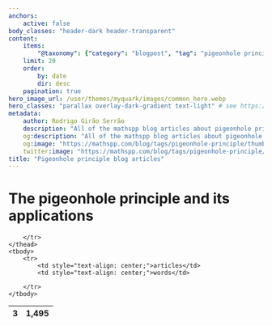 ```yaml
---
anchors:
    active: false
body_classes: "header-dark header-transparent"
content:
    items:
        "@taxonomy": {"category": "blogpost", "tag": "pigeonhole principle"}
    limit: 20
    order:
        by: date
        dir: desc
    pagination: true
hero_image_url: /user/themes/myquark/images/common_hero.webp
hero_classes: "parallax overlay-dark-gradient text-light" # see https://demo.getgrav.org/blog-skeleton/blog/hero-classes
metadata:
    author: Rodrigo Girão Serrão
    description: "All of the mathspp blog articles about pigeonhole principle."
    og:description: "All of the mathspp blog articles about pigeonhole principle."
    og:image: "https://mathspp.com/blog/tags/pigeonhole-principle/thumbnail.webp"
    twitter:image: "https://mathspp.com/blog/tags/pigeonhole-principle/thumbnail.webp"
title: "Pigeonhole principle blog articles"
---
```



# The pigeonhole principle and its applications


<table class="stats-table">
    <thead>
        <tr>
            <th style="text-align: center;">3</th>
            <th style="text-align: center;">1,495</th>
            
        </tr>
    </thead>
    <tbody>
        <tr>
            <td style="text-align: center;">articles</td>
            <td style="text-align: center;">words</td>
            
        </tr>
    </tbody>
</table>